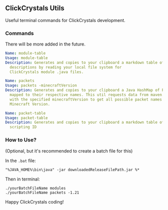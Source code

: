 ClickCrystals Utils
---
Useful terminal commands for ClickCrystals development.

### Commands
There will be more added in the future.

```yml
Name: module-table
Usage: module-table
Description: Generates and copies to your clipboard a markdown table of modules and their 
  descriptions by reading your local file system for 
  ClickCrystals module .java files.
```
```yml
Name: packets
Usage: packets -minecraftVersion
Description: Generates and copies to your clipboard a Java HashMap of Packet classes
  mapped to their respective names. This util requests data from maven.fabricmc.net
  with the specified minecraftVersion to get all possible packet names from that 
  Minecraft Version.
```
```yml
Name: packet-table
Usage: packet-table
Description: Generates and copies to your clipboard a markdown table of packets and their 
  scripting ID
```


### How to Use?
(Optional, but it's recommended to create a batch file for this)

In the `.bat` file:
```
"%JAVA_HOME%\bin\java" -jar downloadedReleaseFilePath.jar %*
```

Then in terminal: 
```
./yourBatchFileName modules
./yourBatchFileName packets -1.21
```

Happy ClickCrystals coding!



